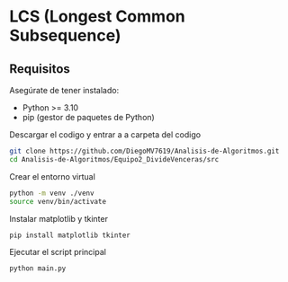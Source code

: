 # LCS (Longest Common Subsequence)

## Requisitos

Asegúrate de tener instalado:

- Python >= 3.10
- pip (gestor de paquetes de Python)

Descargar el codigo y entrar a a carpeta del codigo
```bash
git clone https://github.com/DiegoMV7619/Analisis-de-Algoritmos.git
cd Analisis-de-Algoritmos/Equipo2_DivideVenceras/src
```

Crear el entorno virtual
```bash
python -m venv ./venv
source venv/bin/activate
```

Instalar matplotlib y tkinter
```bash
pip install matplotlib tkinter
```

Ejecutar el script principal
```bash
python main.py
```